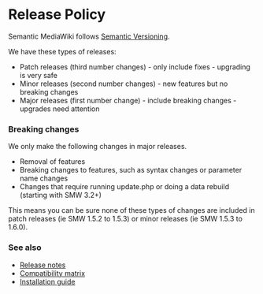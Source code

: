 # Release Policy

Semantic MediaWiki follows [Semantic Versioning](https://semver.org/).

We have these types of releases:

* Patch releases (third number changes) - only include fixes - upgrading is very safe
* Minor releases (second number changes) - new features but no breaking changes
* Major releases (first number change) - include breaking changes - upgrades need attention

### Breaking changes

We only make the following changes in major releases.

* Removal of features
* Breaking changes to features, such as syntax changes or parameter name changes
* Changes that require running update.php or doing a data rebuild (starting with SMW 3.2+)

This means you can be sure none
of these types of changes are included in patch releases (ie SMW 1.5.2 to 1.5.3) or minor
releases (ie SMW 1.5.3 to 1.6.0).

### See also

* [Release notes](releasenotes/README.md)
* [Compatibility matrix](COMPATIBILITY.md)
* [Installation guide](INSTALL.md)
